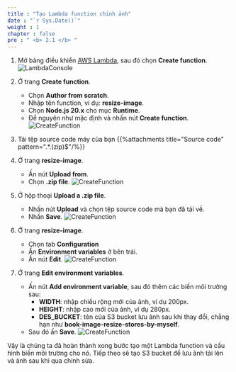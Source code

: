 ```yaml
---
title : "Tạo Lambda function chỉnh ảnh"
date : "`r Sys.Date()`"
weight : 1
chapter : false
pre : " <b> 2.1 </b> "
---
```

1. Mở bảng điều khiển [AWS Lambda](https://ap-southeast-1.console.aws.amazon.com/lambda/home?region=ap-southeast-2#/discover), sau đó chọn **Create function**.
![LambdaConsole](/000078-Book-store-Serverless-Book-store-Intro-Writing-first-functions/images/temp/1/1.png?width=90pc)

2. Ở trang **Create function**.
    - Chọn **Author from scratch**.
    - Nhập tên function, ví dụ: **resize-image**.
    - Chọn **Node.js 20.x** cho mục **Runtime**.
    - Để nguyên như mặc định và nhấn nút **Create function**.
![CreateFunction](/000078-Book-store-Serverless-Book-store-Intro-Writing-first-functions/images/temp/1/2.png?width=90pc)

3. Tải tệp source code máy của bạn
{{%attachments title="Source code" pattern=".*\.(zip)$"/%}}

4. Ở trang **resize-image**.
    - Ấn nút **Upload from**.
    - Chọn **.zip file**.
![CreateFunction](/000078-Book-store-Serverless-Book-store-Intro-Writing-first-functions/images/temp/1/3.png?width=90pc)

5. Ở hộp thoại **Upload a .zip file**.
    - Nhấn nút **Upload** và chọn tệp source code mà bạn đã tải về.
    - Nhấn **Save**.
![CreateFunction](/000078-Book-store-Serverless-Book-store-Intro-Writing-first-functions/images/temp/1/4.png?width=90pc)

6. Ở trang **resize-image**.
    - Chọn tab **Configuration**
    - Ấn **Environment variables** ở bên trái.
    - Ấn nút **Edit**.
![CreateFunction](/000078-Book-store-Serverless-Book-store-Intro-Writing-first-functions/images/temp/1/5.png?width=90pc)

7. Ở trang **Edit environment variables**.
    - Ấn nút **Add environment variable**, sau đó thêm các biến môi trường sau:
      - **WIDTH**: nhập chiều rộng mới của ảnh, ví dụ 200px.
      - **HEIGHT**: nhập cao mới của ảnh, ví dụ 280px.
      - **DES_BUCKET**: tên của S3 bucket lưu ảnh sau khi thay đổi, chẳng hạn như **book-image-resize-stores-by-myself**.
    - Sau đó ấn **Save**.
![CreateFunction](/000078-Book-store-Serverless-Book-store-Intro-Writing-first-functions/images/temp/1/6.png?width=90pc)

Vậy là chúng ta đã hoàn thành xong bước tạo một Lambda function và cấu hình biến môi trường cho nó. Tiếp theo sẽ tạo S3 bucket để lưu ảnh tải lên và ảnh sau khi qua chỉnh sửa.
